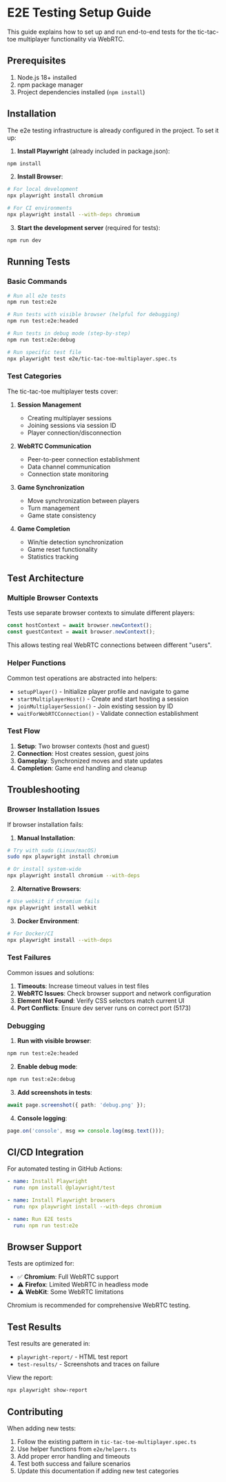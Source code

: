 # E2E Testing Setup Guide

This guide explains how to set up and run end-to-end tests for the tic-tac-toe multiplayer functionality via WebRTC.

## Prerequisites

1. Node.js 18+ installed
2. npm package manager
3. Project dependencies installed (`npm install`)

## Installation

The e2e testing infrastructure is already configured in the project. To set it up:

1. **Install Playwright** (already included in package.json):
```bash
npm install
```

2. **Install Browser**:
```bash
# For local development
npx playwright install chromium

# For CI environments
npx playwright install --with-deps chromium
```

3. **Start the development server** (required for tests):
```bash
npm run dev
```

## Running Tests

### Basic Commands

```bash
# Run all e2e tests
npm run test:e2e

# Run tests with visible browser (helpful for debugging)
npm run test:e2e:headed

# Run tests in debug mode (step-by-step)
npm run test:e2e:debug

# Run specific test file
npx playwright test e2e/tic-tac-toe-multiplayer.spec.ts
```

### Test Categories

The tic-tac-toe multiplayer tests cover:

1. **Session Management**
   - Creating multiplayer sessions
   - Joining sessions via session ID
   - Player connection/disconnection

2. **WebRTC Communication**
   - Peer-to-peer connection establishment
   - Data channel communication
   - Connection state monitoring

3. **Game Synchronization**
   - Move synchronization between players
   - Turn management
   - Game state consistency

4. **Game Completion**
   - Win/tie detection synchronization
   - Game reset functionality
   - Statistics tracking

## Test Architecture

### Multiple Browser Contexts

Tests use separate browser contexts to simulate different players:
```typescript
const hostContext = await browser.newContext();
const guestContext = await browser.newContext();
```

This allows testing real WebRTC connections between different "users".

### Helper Functions

Common test operations are abstracted into helpers:
- `setupPlayer()` - Initialize player profile and navigate to game
- `startMultiplayerHost()` - Create and start hosting a session
- `joinMultiplayerSession()` - Join existing session by ID
- `waitForWebRTCConnection()` - Validate connection establishment

### Test Flow

1. **Setup**: Two browser contexts (host and guest)
2. **Connection**: Host creates session, guest joins
3. **Gameplay**: Synchronized moves and state updates
4. **Completion**: Game end handling and cleanup

## Troubleshooting

### Browser Installation Issues

If browser installation fails:

1. **Manual Installation**:
```bash
# Try with sudo (Linux/macOS)
sudo npx playwright install chromium

# Or install system-wide
npx playwright install chromium --with-deps
```

2. **Alternative Browsers**:
```bash
# Use webkit if chromium fails
npx playwright install webkit
```

3. **Docker Environment**:
```bash
# For Docker/CI
npx playwright install --with-deps
```

### Test Failures

Common issues and solutions:

1. **Timeouts**: Increase timeout values in test files
2. **WebRTC Issues**: Check browser support and network configuration
3. **Element Not Found**: Verify CSS selectors match current UI
4. **Port Conflicts**: Ensure dev server runs on correct port (5173)

### Debugging

1. **Run with visible browser**:
```bash
npm run test:e2e:headed
```

2. **Enable debug mode**:
```bash
npm run test:e2e:debug
```

3. **Add screenshots in tests**:
```typescript
await page.screenshot({ path: 'debug.png' });
```

4. **Console logging**:
```typescript
page.on('console', msg => console.log(msg.text()));
```

## CI/CD Integration

For automated testing in GitHub Actions:

```yaml
- name: Install Playwright
  run: npm install @playwright/test

- name: Install Playwright browsers
  run: npx playwright install --with-deps chromium

- name: Run E2E tests
  run: npm run test:e2e
```

## Browser Support

Tests are optimized for:
- ✅ **Chromium**: Full WebRTC support
- ⚠️ **Firefox**: Limited WebRTC in headless mode
- ⚠️ **WebKit**: Some WebRTC limitations

Chromium is recommended for comprehensive WebRTC testing.

## Test Results

Test results are generated in:
- `playwright-report/` - HTML test report
- `test-results/` - Screenshots and traces on failure

View the report:
```bash
npx playwright show-report
```

## Contributing

When adding new tests:

1. Follow the existing pattern in `tic-tac-toe-multiplayer.spec.ts`
2. Use helper functions from `e2e/helpers.ts`
3. Add proper error handling and timeouts
4. Test both success and failure scenarios
5. Update this documentation if adding new test categories
